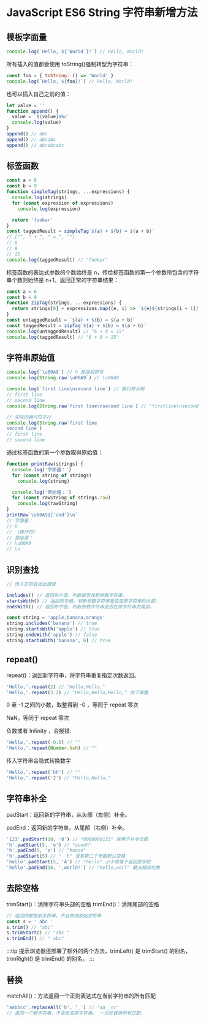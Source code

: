 # JavaScript ES6 String 字符串新增方法

## 模板字面量

```js
console.log(`Hello, ${`World`}!`) // Hello, World!
```

所有插入的值都会使用 toString()强制转型为字符串：

```js
const foo = { toString: () => 'World' }
console.log(`Hello, ${foo}!`) // Hello, World!
```

也可以插入自己之前的值：

```js
let value = ''
function append() {
  value = `${value}abc`
  console.log(value)
}
append() // abc
append() // abcabc
append() // abcabcabc
```

## 标签函数

```js
const a = 6
const b = 9
function simpleTag(strings, ...expressions) {
  console.log(strings)
  for (const expression of expressions)
    console.log(expression)

  return 'foobar'
}
const taggedResult = simpleTag`${a} + ${b} = ${a + b}`
// ["", " + ", " = ", ""]
// 6
// 9
// 15
console.log(taggedResult) // "foobar"
```

标签函数的表达式参数的个数始终是 n，传给标签函数的第一个参数所包含的字符串个数则始终是 n+1。返回正常的字符串结果：

```js
const a = 6
const b = 9
function zipTag(strings, ...expressions) {
  return strings[0] + expressions.map((e, i) => `${e}${strings[i + 1]}`).join('')
}
const untaggedResult = `${a} + ${b} = ${a + b}`
const taggedResult = zipTag`${a} + ${b} = ${a + b}`
console.log(untaggedResult) // "6 + 9 = 15"
console.log(taggedResult) // "6 + 9 = 15"
```

## 字符串原始值

```js
console.log(`\u00A9`) // © 是版权符号
console.log(String.raw`\u00A9`) // \u00A9

console.log(`first line\nsecond line`) // 换行符示例
// first line
// second line
console.log(String.raw`first line\nsecond line`) // "firstline\nsecond line"

// 实际的换行符不行
console.log(String.raw`first line
second line`)
// first line
// second line
```

通过标签函数的第一个参数取得原始值：

```js
function printRaw(strings) {
  console.log('字面量：')
  for (const string of strings)
    console.log(string)

  console.log('原始值：')
  for (const rawString of strings.raw)
    console.log(rawString)
}
printRaw`\u00A9${'and'}\n`
// 字面量：
// ©
// （换行符）
// 原始值：
// \u00A9
// \n
```

## 识别查找

```js
// 传入正则会抛出错误

includes() // 返回布尔值，判断是否找到参数字符串。
startsWith() // 返回布尔值，判断参数字符串是否在原字符串的头部。
endsWith() // 返回布尔值，判断参数字符串是否在原字符串的尾部。

const string = 'apple,banana,orange'
string.includes('banana') // true
string.startsWith('apple') // true
string.endsWith('apple') // false
string.startsWith('banana', 6) // true
```

## repeat()

repeat()：返回新字符串，将字符串重复指定次数返回。

```js
'Hello,'.repeat(2) // "Hello,Hello,"
'Hello,'.repeat(3.2) // "Hello,Hello,Hello," 向下取整
```

0 至 -1 之间的小数，取整得到 -0 ，等同于 repeat 零次

NaN，等同于 repeat 零次

负数或者 Infinity ，会报错:

```js
'Hello,'.repeat(-0.5) // ""
'Hello,'.repeat(Number.NaN) // ""
```

传入字符串会隐式转换数字

```js
'Hello,'.repeat('hh') // ""
'Hello,'.repeat('2') // "Hello,Hello,"
```

## 字符串补全

padStart：返回新的字符串，从头部（左侧）补全。

padEnd：返回新的字符串，从尾部（右侧）补全。

```js
'123'.padStart(10, '0') // "0000000123" 常用于补全位数
'h'.padStart(5, 'o') // "ooooh"
'h'.padEnd(5, 'o') // "hoooo"
'h'.padStart(5) // "  h" 没有第二个参数默认空格
'hello'.padStart(5, 'A') // "hello" 小于或等于返回原字符
'hello'.padEnd(10, ',world!') // "hello,worl" 截去超出位数
```

## 去除空格

trimStart()：消除字符串头部的空格 trimEnd()：消除尾部的空格

```js
// 返回的都是新字符串，不会修改原始字符串
const s = ' abc '
s.trim() // "abc"
s.trimStart() // "abc "
s.trimEnd() // " abc"
```

:::tip 提示浏览器还部署了额外的两个方法，trimLeft() 是 trimStart() 的别名，trimRight() 是 trimEnd() 的别名。 :::

## 替换

matchAll()：方法返回一个正则表达式在当前字符串的所有匹配

```js
'aabbcc'.replaceAll('b', '_') // 'aa__cc'
// 返回一个新字符串，不会改变原字符串。 一次性替换所有匹配。
```
